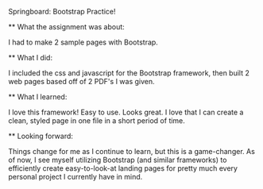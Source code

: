 Springboard: Bootstrap Practice!


**
What the assignment was about:

I had to make 2 sample pages with Bootstrap. 

**
What I did: 

I included the css and javascript for the Bootstrap framework, then built 2 web pages based off of 
2 PDF's I was given.

** 
What I learned: 

I love this framework! Easy to use. Looks great. I love that I can create a clean, styled page in one file in a short period of time. 

**
Looking forward: 

Things change for me as I continue to learn, but this is a game-changer. As of now, I see myself utilizing Bootstrap (and similar frameworks)
to efficiently create easy-to-look-at landing pages for pretty much every personal project I currently have in mind.  

